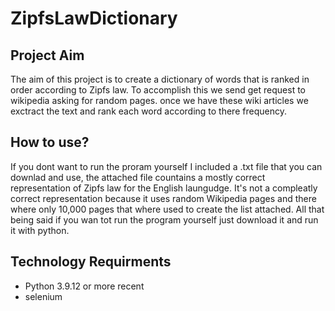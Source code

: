 # ZipfsLawDictionary

## Project Aim
The aim of this project is to create a dictionary of words that is ranked in order according to Zipfs law. To accomplish this we send get request to wikipedia asking for random pages. once we have these wiki articles we exctract the text and rank each word according to there frequency.

## How to use?
If you dont want to run the proram yourself I included a .txt file that you can downlad and use, the attached file countains a mostly correct representation of Zipfs law for the English laungudge. It's not a compleatly correct representation because it uses random Wikipedia pages and there where only 10,000 pages that where used to create the list attached. All that being said if you wan tot run the program yourself just download it and run it with python.

## Technology Requirments
* Python 3.9.12 or more recent
* selenium

